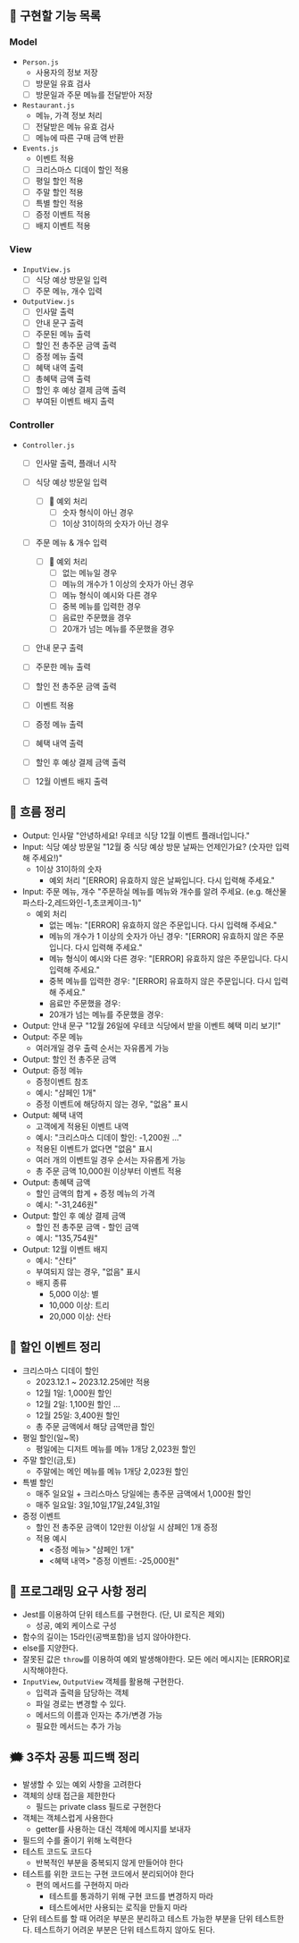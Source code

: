 ## 🦌 구현할 기능 목록

### Model
- `Person.js`
    - 사용자의 정보 저장
    - [ ] 방문일 유효 검사
    - [ ] 방문일과 주문 메뉴를 전달받아 저장
- `Restaurant.js`
    - 메뉴, 가격 정보 처리
    - [ ] 전달받은 메뉴 유효 검사
    - [ ] 메뉴에 따른 구매 금액 반환
- `Events.js`
    - 이벤트 적용
    - [ ] 크리스마스 디데이 할인 적용
    - [ ] 평일 할인 적용
    - [ ] 주말 할인 적용
    - [ ] 특별 할인 적용
    - [ ] 증정 이벤트 적용
    - [ ] 배지 이벤트 적용

### View
- `InputView.js`
    - [ ] 식당 예상 방문일 입력
    - [ ] 주문 메뉴, 개수 입력
- `OutputView.js`
    - [ ] 인사말 출력
    - [ ] 안내 문구 출력
    - [ ] 주문된 메뉴 출력
    - [ ] 할인 전 총주문 금액 출력
    - [ ] 증정 메뉴 출력
    - [ ] 혜택 내역 출력
    - [ ] 총혜택 금액 출력
    - [ ] 할인 후 예상 결제 금액 출력
    - [ ] 부여된 이벤트 배지 출력

### Controller
- `Controller.js`
    - [ ] 인사말 출력, 플래너 시작
    - [ ] 식당 예상 방문일 입력
        - [ ] 🛑 예외 처리
            - [ ] 숫자 형식이 아닌 경우
            - [ ] 1이상 31이하의 숫자가 아닌 경우
    - [ ] 주문 메뉴 & 개수 입력
        - [ ] 🛑 예외 처리
            - [ ] 없는 메뉴일 경우
            - [ ] 메뉴의 개수가 1 이상의 숫자가 아닌 경우
            - [ ] 메뉴 형식이 예시와 다른 경우
            - [ ] 중복 메뉴를 입력한 경우
            - [ ] 음료만 주문했을 경우
            - [ ] 20개가 넘는 메뉴를 주문했을 경우
    - [ ] 안내 문구 출력
    - [ ] 주문한 메뉴 출력
    - [ ] 할인 전 총주문 금액 출력
    - [ ] 이벤트 적용
    - [ ] 증정 메뉴 출력
    - [ ] 혜택 내역 출력
    - [ ] 할인 후 예상 결제 금액 출력
    - [ ] 12월 이벤트 배지 출력


## 🎅 흐름 정리

- Output: 인사말
    "안녕하세요! 우테코 식당 12월 이벤트 플래너입니다."
- Input: 식당 예상 방문일
    "12월 중 식당 예상 방문 날짜는 언제인가요? (숫자만 입력해 주세요!)"
    - 1이상 31이하의 숫자
        - 예외 처리
         "[ERROR] 유효하지 않은 날짜입니다. 다시 입력해 주세요."
- Input: 주문 메뉴, 개수
    "주문하실 메뉴를 메뉴와 개수를 알려 주세요. (e.g. 해산물파스타-2,레드와인-1,초코케이크-1)"
    - 예외 처리
        - 없는 메뉴: "[ERROR] 유효하지 않은 주문입니다. 다시 입력해 주세요."
        - 메뉴의 개수가 1 이상의 숫자가 아닌 경우:
            "[ERROR] 유효하지 않은 주문입니다. 다시 입력해 주세요."
        - 메뉴 형식이 예시와 다른 경우:
            "[ERROR] 유효하지 않은 주문입니다. 다시 입력해 주세요."
        - 중복 메뉴를 입력한 경우:
            "[ERROR] 유효하지 않은 주문입니다. 다시 입력해 주세요."
        - 음료만 주문했을 경우:
        - 20개가 넘는 메뉴를 주문했을 경우:
- Output: 안내 문구
    "12월 26일에 우테코 식당에서 받을 이벤트 혜택 미리 보기!"
- Output: 주문 메뉴
    - 여러개일 경우 출력 순서는 자유롭게 가능
- Output: 할인 전 총주문 금액
- Output: 증정 메뉴
    - 증정이벤트 참조
    - 예시: "샴페인 1개"
    - 증정 이벤트에 해당하지 않는 경우, "없음" 표시
- Output: 혜택 내역
    - 고객에게 적용된 이벤트 내역
    - 예시: "크리스마스 디데이 할인: -1,200원 ..."
    - 적용된 이벤트가 없다면 "없음" 표시
    - 여러 개의 이벤트일 경우 순서는 자유롭게 가능
    - 총 주문 금액 10,000원 이상부터 이벤트 적용
- Output: 총혜택 금액
    - 할인 금액의 합계 + 증정 메뉴의 가격
    - 예시: "-31,246원"
- Output: 할인 후 예상 결제 금액
    - 할인 전 총주문 금액 - 할인 금액
    - 예시: "135,754원"
- Output: 12월 이벤트 배지
    - 예시: "산타"
    - 부여되지 않는 경우, "없음" 표시
    - 배지 종류
        - 5,000 이상: 별
        - 10,000 이상: 트리
        - 20,000 이상: 산타

## 🎄 할인 이벤트 정리

- 크리스마스 디데이 할인
    - 2023.12.1 ~ 2023.12.25에만 적용
    - 12월 1일: 1,000원 할인
    - 12월 2일: 1,100원 할인 ...
    - 12월 25일: 3,400원 할인
    - 총 주문 금액에서 해당 금액만큼 할인
- 평일 할인(일~목)
    - 평일에는 디저트 메뉴를 메뉴 1개당 2,023원 할인
- 주말 할인(금,토)
    - 주말에는 메인 메뉴를 메뉴 1개당 2,023원 할인
- 특별 할인
    - 매주 일요일 + 크리스마스 당일에는 총주문 금액에서 1,000원 할인
    - 매주 일요일: 3일,10일,17일,24일,31일
- 증정 이벤트
    - 할인 전 총주문 금액이 12만원 이상일 시 샴페인 1개 증정
    - 적용 예시
        - <증정 메뉴> "샴페인 1개"
        - <혜택 내역> "증정 이벤트: -25,000원"

## 🎯 프로그래밍 요구 사항 정리

- Jest를 이용하여 단위 테스트를 구현한다. (단, UI 로직은 제외)
    - 성공, 예외 케이스로 구성
- 함수의 길이는 15라인(공백포함)을 넘지 않아야한다.
- else를 지양한다.
- 잘못된 값은 `throw`를 이용하여 예외 발생해야한다. 모든 에러 메시지는 [ERROR]로 시작해야한다.
- `InputView`, `OutputView` 객체를 활용해 구현한다.
    - 입력과 출력을 담당하는 객체
    - 파일 경로는 변경할 수 있다.
    - 메서드의 이름과 인자는 추가/변경 가능
    - 필요한 메서드는 추가 가능

## 🗯️ 3주차 공통 피드백 정리

- 발생할 수 있는 예외 사항을 고려한다
- 객체의 상태 접근을 제한한다
    - 필드는 private class 필드로 구현한다
- 객체는 객체스럽게 사용한다
    - getter를 사용하는 대신 객체에 메시지를 보내자
- 필드의 수를 줄이기 위해 노력한다
- 테스트 코드도 코드다
    - 반복적인 부분을 중복되지 않게 만들어야 한다
- 테스트를 위한 코드는 구현 코드에서 분리되어야 한다
    - 편의 메서드를 구현하지 마라
        - 테스트를 통과하기 위해 구현 코드를 변경하지 마라
        - 테스트에서만 사용되는 로직을 만들지 마라
- 단위 테스트를 할 때 어려운 부분은 분리하고 테스트 가능한 부분을 단위 테스트한다. 테스트하기 어려운 부분은 단위 테스트하지 않아도 된다.